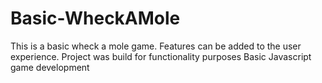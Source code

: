 # Basic-WheckAMole
This is a basic wheck a mole game.
Features can be added to the user experience.
Project was build for functionality purposes
Basic Javascript game development
